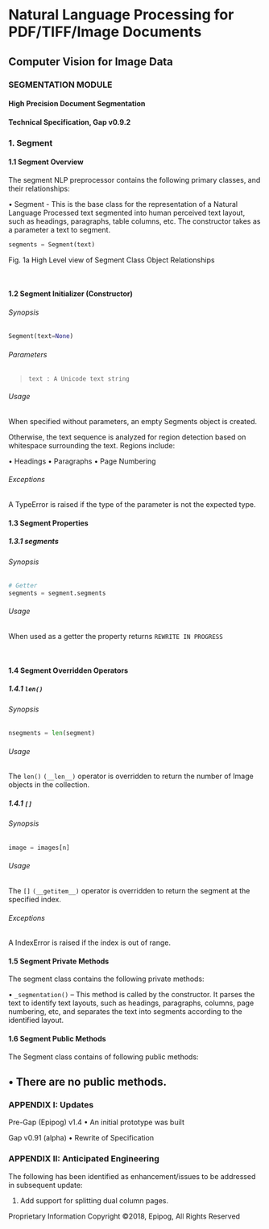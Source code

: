 # Natural Language Processing for PDF/TIFF/Image Documents  
## Computer Vision for Image Data  

### SEGMENTATION MODULE  

#### High Precision Document Segmentation  
#### Technical Specification, Gap v0.9.2  

### 1.  Segment
#### 1.1  Segment Overview

The segment NLP preprocessor contains the following primary classes, and their relationships:

•	Segment - This is the base class for the representation of a Natural Language Processed text segmented into human perceived text layout, such as headings, paragraphs, table columns, etc. The constructor takes as a parameter a text to segment.

```python
segments = Segment(text)
```









Fig. 1a High Level view of Segment Class Object Relationships

 
#### 1.2  Segment Initializer (Constructor)

###### Synopsis

```python
Segment(text=None)
```
###### Parameters
>     text : A Unicode text string

###### Usage

When specified without parameters, an empty Segments object is created.

Otherwise, the text sequence is analyzed for region detection based on whitespace surrounding the text. Regions include:

•	Headings
•	Paragraphs
•	Page Numbering

###### Exceptions
A TypeError is raised if the type of the parameter is not the expected type.

#### 1.3  Segment Properties
##### 1.3.1  segments

###### Synopsis

```python
# Getter
segments = segment.segments			
```

###### Usage

When used as a getter the property returns `REWRITE IN PROGRESS`

 
#### 1.4  Segment Overridden Operators

##### 1.4.1  `len()`

###### Synopsis

```python
nsegments = len(segment)
```

###### Usage

The `len()` `(__len__)` operator is overridden to return the number of Image objects in the collection.

##### 1.4.1  `[]`

###### Synopsis

```python
image = images[n] 
```

###### Usage

The `[]` `(__getitem__)` operator is overridden to return the segment at the specified index. 

###### Exceptions

A IndexError is raised if the index is out of range.

#### 1.5  Segment Private Methods

The segment class contains the following private methods:

•  `_segmentation()` – This method is called by the constructor. It parses the text to identify text layouts, such as headings, paragraphs, columns, page numbering, etc, and separates the text into segments according to the identified layout.

#### 1.6  Segment Public Methods

The Segment class contains of following public methods:

•  There are no public methods. 
---
### APPENDIX I: Updates

Pre-Gap (Epipog) v1.4
•	An initial prototype was built

Gap v0.91 (alpha)
•	Rewrite of Specification 

### APPENDIX II: Anticipated Engineering

The following has been identified as enhancement/issues to be addressed in subsequent update:

1.  Add support for splitting dual column pages.

Proprietary Information
Copyright ©2018, Epipog, All Rights Reserved
